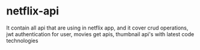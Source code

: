 # netflix-api
It contain all api that are using in netflix app, and it cover crud operations, jwt authentication for user, movies get apis, thumbnail api's with latest code technologies
